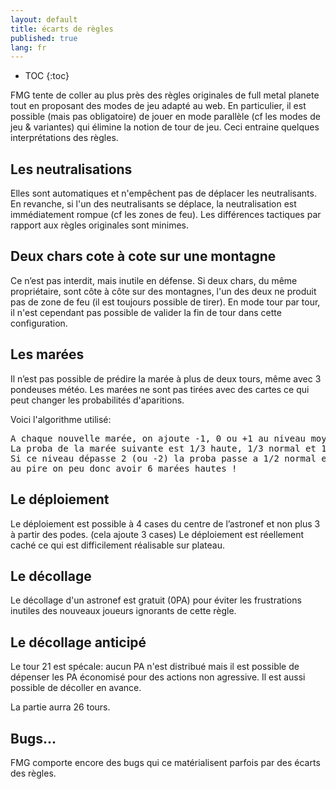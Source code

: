 ```yaml
---
layout: default
title: écarts de règles
published: true
lang: fr
---
```


* TOC
{:toc}

FMG tente de coller au plus près des règles originales de full metal planete tout en proposant des modes de jeu adapté au web. En particulier, il est possible (mais pas obligatoire) de jouer en mode parallèle (cf les modes de jeu & variantes) qui élimine la notion de tour de jeu. Ceci entraine quelques interprétations des règles.

## Les neutralisations

Elles sont automatiques et n'empêchent pas de déplacer les neutralisants. En revanche, si l'un des neutralisants se déplace, la neutralisation est immédiatement rompue (cf les zones de feu). Les différences tactiques par rapport aux règles originales sont minimes.

## Deux chars cote à cote sur une montagne

Ce n’est pas interdit, mais inutile en défense. Si deux chars, du même propriétaire, sont côte à côte sur des montagnes, l'un des deux ne produit pas de zone de feu (il est toujours possible de tirer).
En mode tour par tour, il n'est cependant pas possible de valider la fin de tour dans cette configuration.

## Les marées

Il n’est pas possible de prédire la marée à plus de deux tours, même avec 3 pondeuses météo.
Les marées ne sont pas tirées avec des cartes ce qui peut changer les probabilités d'aparitions.

Voici l'algorithme utilisé:
<pre>
A chaque nouvelle marée, on ajoute -1, 0 ou +1 au niveau moyen de la marée.
La proba de la marée suivante est 1/3 haute, 1/3 normal et 1/3 basse.
Si ce niveau dépasse 2 (ou -2) la proba passe a 1/2 normal et 1/2 basse (ou 1/2 haute et 1/2 normal).
au pire on peu donc avoir 6 marées hautes !
</pre>

## Le déploiement

Le déploiement est possible à 4 cases du centre de l’astronef et non plus 3 à partir des podes. (cela ajoute 3 cases)
Le déploiement est réellement caché ce qui est difficilement réalisable sur plateau.

## Le décollage

Le décollage d'un astronef est gratuit (0PA) pour éviter les frustrations inutiles des nouveaux joueurs ignorants de cette règle.

## Le décollage anticipé

Le tour 21 est spécale: aucun PA n'est distribué mais il est possible de dépenser les PA économisé pour des actions non agressive. Il est aussi possible de décoller en avance.

La partie aurra 26 tours.

## Bugs...

FMG comporte encore des bugs qui ce matérialisent parfois par des écarts des règles.

